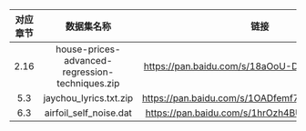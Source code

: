 | 对应章节 | 数据集名称 |  链接 |  提取码 |
|:--:|:--:|:--:|:--:|
| 2.16 | house-prices-advanced-regression-techniques.zip | https://pan.baidu.com/s/18aOoU-Df9GBETsiVX_9QiA | 4qoz |
| 5.3 | jaychou_lyrics.txt.zip | https://pan.baidu.com/s/1OADfemf76LsUJMg5_wrutw | lkg5 |
| 6.3 | airfoil_self_noise.dat | https://pan.baidu.com/s/1hrOzh4BUnV3ssKqlBjPCTA | nxgi |
